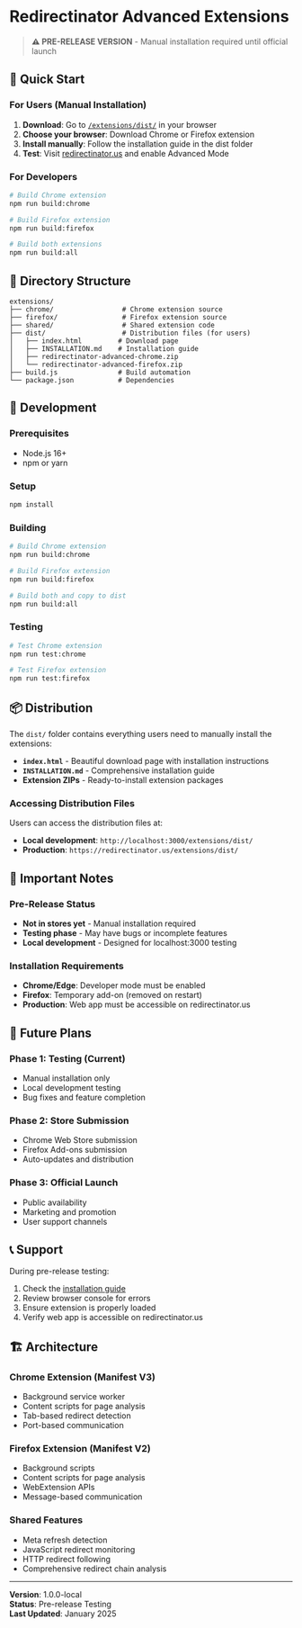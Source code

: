 # Redirectinator Advanced Extensions

> **⚠️ PRE-RELEASE VERSION** - Manual installation required until official launch

## 🚀 Quick Start

### For Users (Manual Installation)

1. **Download**: Go to [`/extensions/dist/`](/extensions/dist/) in your browser
2. **Choose your browser**: Download Chrome or Firefox extension
3. **Install manually**: Follow the installation guide in the dist folder
4. **Test**: Visit [redirectinator.us](https://redirectinator.us) and enable Advanced Mode

### For Developers

```bash
# Build Chrome extension
npm run build:chrome

# Build Firefox extension
npm run build:firefox

# Build both extensions
npm run build:all
```

## 📁 Directory Structure

```
extensions/
├── chrome/                 # Chrome extension source
├── firefox/                # Firefox extension source
├── shared/                 # Shared extension code
├── dist/                   # Distribution files (for users)
│   ├── index.html         # Download page
│   ├── INSTALLATION.md    # Installation guide
│   ├── redirectinator-advanced-chrome.zip
│   └── redirectinator-advanced-firefox.zip
├── build.js               # Build automation
└── package.json           # Dependencies
```

## 🔧 Development

### Prerequisites

- Node.js 16+
- npm or yarn

### Setup

```bash
npm install
```

### Building

```bash
# Build Chrome extension
npm run build:chrome

# Build Firefox extension
npm run build:firefox

# Build both and copy to dist
npm run build:all
```

### Testing

```bash
# Test Chrome extension
npm run test:chrome

# Test Firefox extension
npm run test:firefox
```

## 📦 Distribution

The `dist/` folder contains everything users need to manually install the extensions:

- **`index.html`** - Beautiful download page with installation instructions
- **`INSTALLATION.md`** - Comprehensive installation guide
- **Extension ZIPs** - Ready-to-install extension packages

### Accessing Distribution Files

Users can access the distribution files at:

- **Local development**: `http://localhost:3000/extensions/dist/`
- **Production**: `https://redirectinator.us/extensions/dist/`

## 🚨 Important Notes

### Pre-Release Status

- **Not in stores yet** - Manual installation required
- **Testing phase** - May have bugs or incomplete features
- **Local development** - Designed for localhost:3000 testing

### Installation Requirements

- **Chrome/Edge**: Developer mode must be enabled
- **Firefox**: Temporary add-on (removed on restart)
- **Production**: Web app must be accessible on redirectinator.us

## 🔮 Future Plans

### Phase 1: Testing (Current)

- Manual installation only
- Local development testing
- Bug fixes and feature completion

### Phase 2: Store Submission

- Chrome Web Store submission
- Firefox Add-ons submission
- Auto-updates and distribution

### Phase 3: Official Launch

- Public availability
- Marketing and promotion
- User support channels

## 📞 Support

During pre-release testing:

1. Check the [installation guide](dist/INSTALLATION.md)
2. Review browser console for errors
3. Ensure extension is properly loaded
4. Verify web app is accessible on redirectinator.us

## 🏗️ Architecture

### Chrome Extension (Manifest V3)

- Background service worker
- Content scripts for page analysis
- Tab-based redirect detection
- Port-based communication

### Firefox Extension (Manifest V2)

- Background scripts
- Content scripts for page analysis
- WebExtension APIs
- Message-based communication

### Shared Features

- Meta refresh detection
- JavaScript redirect monitoring
- HTTP redirect following
- Comprehensive redirect chain analysis

---

**Version**: 1.0.0-local  
**Status**: Pre-release Testing  
**Last Updated**: January 2025
